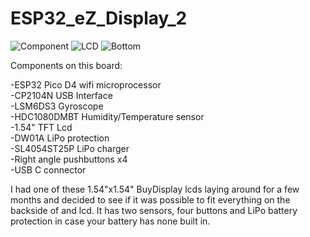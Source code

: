 # ESP32_eZ_Display_2

![Component](https://user-images.githubusercontent.com/4991664/129900316-d339da0b-5699-47b9-baea-ba24c7e80170.jpg)
![LCD](https://user-images.githubusercontent.com/4991664/129900437-d25dc76e-7051-49d8-bf6a-be9964bc3607.jpg)
![Bottom](https://user-images.githubusercontent.com/4991664/129900583-ee2bcb7e-24d9-4909-a20a-6e23c25b1769.png)

Components on this board:  

-ESP32 Pico D4 wifi microprocessor  
-CP2104N USB Interface  
-LSM6DS3 Gyroscope  
-HDC1080DMBT Humidity/Temperature sensor  
-1.54" TFT Lcd  
-DW01A LiPo protection  
-SL4054ST25P LiPo charger  
-Right angle pushbuttons x4  
-USB C connector 

I had one of these 1.54"x1.54" BuyDisplay lcds laying around for a few months and decided to see if it was possible to fit everything on the backside of and lcd. It has two sensors, four buttons and LiPo battery protection in case your battery has none built in.



